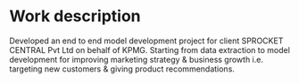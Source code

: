 # Work description 
Developed an end to end model development project for client SPROCKET CENTRAL Pvt Ltd on behalf of KPMG. Starting from data extraction to model development for improving marketing strategy & business growth i.e. targeting new customers & giving product recommendations.
